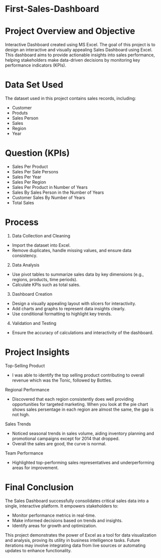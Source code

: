 # First-Sales-Dashboard
# Project Overview and Objective
Interactive Dashboard created using MS Excel.
The goal of this project is to design an interactive and visually appealing Sales Dashboard using Excel. This dashboard aims to provide actionable insights into sales performance, helping stakeholders make data-driven decisions by monitoring key performance indicators (KPIs).

# Data Set Used
The dataset used in this project contains sales records, including:
- Customer
- Produts
- Sales Person
- Sales
- Region
- Year

# Question (KPIs)
- Sales Per Product
- Sales Per Sale Persons
- Sales Per Year
- Sales Per Region
- Sales Per Product in Number of Years
- Sales By Sales Person in the Number of Years
- Customer Sales By Number of Years
- Total Sales

# Process
1. Data Collection and Cleaning
- Import the dataset into Excel.
- Remove duplicates, handle missing values, and ensure data consistency.
2. Data Analysis
- Use pivot tables to summarize sales data by key dimensions (e.g., regions, products, time periods).
- Calculate KPIs such as total sales.
3. Dashboard Creation
- Design a visually appealing layout with slicers for interactivity.
- Add charts and graphs to represent data insights clearly.
- Use conditional formatting to highlight key trends.
4. Validation and Testing
- Ensure the accuracy of calculations and interactivity of the dashboard.

# Project Insights
Top-Selling Product
- I was able to identify the top selling product contributing to overall revenue which was the Tonic, followed by Bottles.
  
Regional Performance
- Discovered that each region consistently does well providing opportunities for targeted marketing. When you look at the pie chart shows sales persentage in each region are
almost the same, the gap is not high.

Sales Trends
- Noticed seasonal trends in sales volume, aiding inventory planning and promotional campaigns except for 2014 that dropped.
- Overall the sales are good, the curve is normal.

Team Performance
- Highlighted top-performing sales representatives and underperforming areas for improvement.

# Final Conclusion
The Sales Dashboard successfully consolidates critical sales data into a single, interactive platform. It empowers stakeholders to:
- Monitor performance metrics in real-time.
- Make informed decisions based on trends and insights.
- Identify areas for growth and optimization.

This project demonstrates the power of Excel as a tool for data visualization and analysis, proving its utility in business intelligence tasks. Future iterations may involve integrating data from live sources or automating updates to enhance functionality.

